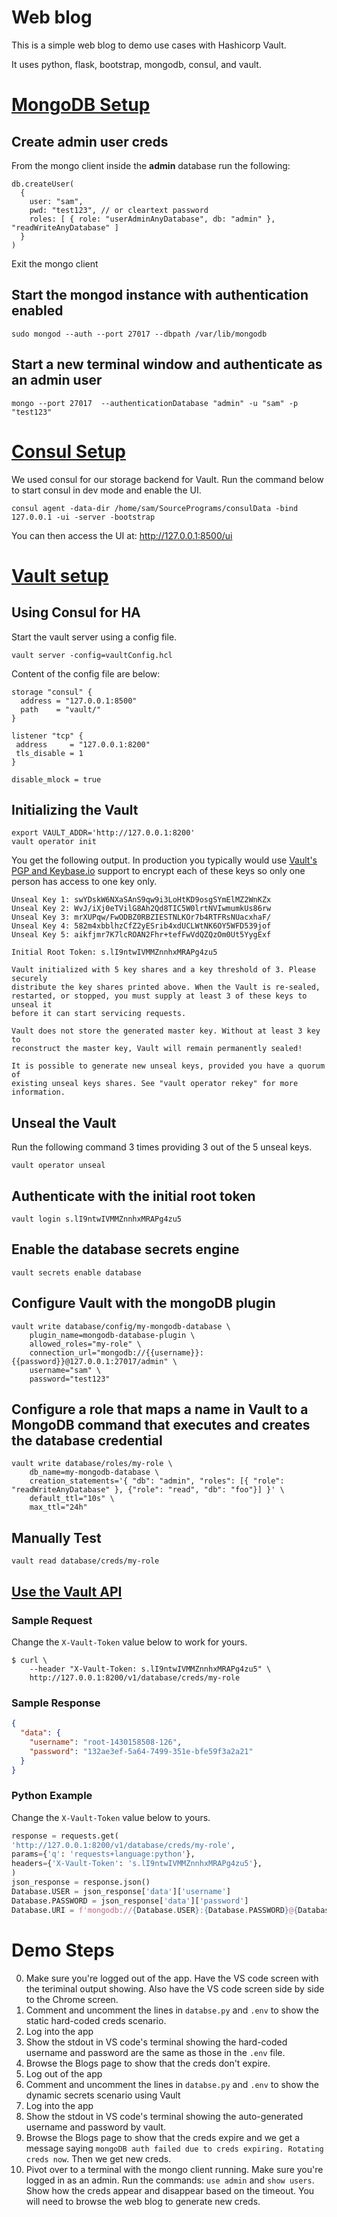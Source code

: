 Web blog
========

This is a simple web blog to demo use cases with Hashicorp Vault.

It uses python, flask, bootstrap, mongodb, consul, and vault.

# [MongoDB Setup](https://docs.mongodb.com/manual/tutorial/enable-authentication/)

## Create admin user creds
From the mongo client inside the __admin__ database run the following:
```shell
db.createUser(
  {
    user: "sam",
    pwd: "test123", // or cleartext password
    roles: [ { role: "userAdminAnyDatabase", db: "admin" }, "readWriteAnyDatabase" ]
  }
)
```
Exit the mongo client
## Start the mongod instance with authentication enabled
```shell
sudo mongod --auth --port 27017 --dbpath /var/lib/mongodb
```

## Start a new terminal window and authenticate as an admin user
```shell
mongo --port 27017  --authenticationDatabase "admin" -u "sam" -p "test123"
```

# [Consul Setup](https://learn.hashicorp.com/consul/getting-started/agent)

We used consul for our storage backend for Vault. Run the command below to start consul in dev mode and enable the UI.
```shell
consul agent -data-dir /home/sam/SourcePrograms/consulData -bind 127.0.0.1 -ui -server -bootstrap
```

You can then access the UI at:
http://127.0.0.1:8500/ui

# [Vault setup](https://www.vaultproject.io/docs/secrets/databases/mongodb.html)

## Using Consul for HA
Start the vault server using a config file. 
```shell
vault server -config=vaultConfig.hcl
```
Content of the config file are below:
```shell
storage "consul" {
  address = "127.0.0.1:8500"
  path    = "vault/"
}

listener "tcp" {
 address     = "127.0.0.1:8200"
 tls_disable = 1
}

disable_mlock = true
```
## Initializing the Vault

```shell
export VAULT_ADDR='http://127.0.0.1:8200'
vault operator init
```
You get the following output. In production you typically would use [Vault's PGP and Keybase.io](https://www.vaultproject.io/docs/concepts/pgp-gpg-keybase.html) support to encrypt each of these keys so only one person has access to one key only.
```
Unseal Key 1: swYDskW6NXaSAnS9qw9i3LoHtKD9osgSYmElMZ2WnKZx
Unseal Key 2: WvJ/iXj0eTVilG8Ah2Qd8TIC5W0lrtNVIwmumkUs86rw
Unseal Key 3: mrXUPqw/FwODBZ0RBZIESTNLKOr7b4RTFRsNUacxhaF/
Unseal Key 4: 582m4xbblhzCfZ2yESrib4xdUCLWtNK6OY5WFD539jof
Unseal Key 5: aikfjmr7K7lcROAN2Fhr+tefFwVdQZQzOm0Ut5YygExf

Initial Root Token: s.lI9ntwIVMMZnnhxMRAPg4zu5

Vault initialized with 5 key shares and a key threshold of 3. Please securely
distribute the key shares printed above. When the Vault is re-sealed,
restarted, or stopped, you must supply at least 3 of these keys to unseal it
before it can start servicing requests.

Vault does not store the generated master key. Without at least 3 key to
reconstruct the master key, Vault will remain permanently sealed!

It is possible to generate new unseal keys, provided you have a quorum of
existing unseal keys shares. See "vault operator rekey" for more information.
```

## Unseal the Vault
Run the following command 3 times providing 3 out of the 5 unseal keys.
```shell
vault operator unseal
```

## Authenticate with the initial root token
```shell
vault login s.lI9ntwIVMMZnnhxMRAPg4zu5
```

## Enable the database secrets engine
```shell
vault secrets enable database
```

## Configure Vault with the mongoDB plugin
```shell
vault write database/config/my-mongodb-database \
    plugin_name=mongodb-database-plugin \
    allowed_roles="my-role" \
    connection_url="mongodb://{{username}}:{{password}}@127.0.0.1:27017/admin" \
    username="sam" \
    password="test123"
```

## Configure a role that maps a name in Vault to a MongoDB command that executes and creates the database credential
```shell
vault write database/roles/my-role \
    db_name=my-mongodb-database \
    creation_statements='{ "db": "admin", "roles": [{ "role": "readWriteAnyDatabase" }, {"role": "read", "db": "foo"}] }' \
    default_ttl="10s" \
    max_ttl="24h"
```

## Manually Test
```shell
vault read database/creds/my-role
```

## [Use the Vault API](https://www.vaultproject.io/api/secret/databases/index.html#generate-credentials)
### Sample Request
Change the `X-Vault-Token` value below to work for yours.
```shell
$ curl \
    --header "X-Vault-Token: s.lI9ntwIVMMZnnhxMRAPg4zu5" \
    http://127.0.0.1:8200/v1/database/creds/my-role
```

### Sample Response
```json
{
  "data": {
    "username": "root-1430158508-126",
    "password": "132ae3ef-5a64-7499-351e-bfe59f3a2a21"
  }
}
```

### Python Example
Change the `X-Vault-Token` value below to yours.
```python
response = requests.get(
'http://127.0.0.1:8200/v1/database/creds/my-role',
params={'q': 'requests+language:python'},
headers={'X-Vault-Token': 's.lI9ntwIVMMZnnhxMRAPg4zu5'},
)
json_response = response.json()
Database.USER = json_response['data']['username']
Database.PASSWORD = json_response['data']['password']
Database.URI = f'mongodb://{Database.USER}:{Database.PASSWORD}@{Database.SERVER}:{Database.PORT}'
```

# Demo Steps

0. Make sure you're logged out of the app. Have the VS code screen with the teriminal output showing. Also have the VS code screen side by side to the Chrome screen.
1. Comment and uncomment the lines in `databse.py` and `.env` to show the static hard-coded creds scenario.
2. Log into the app
3. Show the stdout in VS code's terminal showing the hard-coded username and password are the same as those in the `.env` file.
4. Browse the Blogs page to show that the creds don't expire.
5. Log out of the app
6. Comment and uncomment the lines in `databse.py` and `.env` to show the dynamic secrets scenario using Vault
7. Log into the app
8. Show the stdout in VS code's terminal showing the auto-generated username and password by vault.
9. Browse the Blogs page to show that the creds expire and we get a message saying `mongoDB auth failed due to creds expiring. Rotating creds now`. Then we get new creds.
10. Pivot over to a terminal with the mongo client running. Make sure you're logged in as an admin. Run the commands: `use admin` and `show users`. Show how the creds appear and disappear based on the timeout. You will need to browse the web blog to generate new creds.